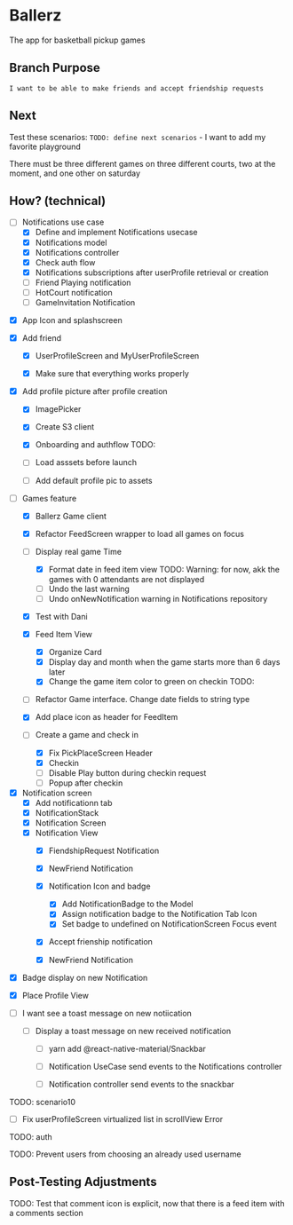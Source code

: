 # Ballerz
The app for basketball pickup games


## Branch Purpose
    I want to be able to make friends and accept friendship requests
## Next 
Test these scenarios:
    `TODO: define next scenarios` 
    - I want to add my favorite playground
        
There must be three different games on three different courts, two at the moment, and one other on saturday


## How? (technical)

- [ ] Notifications use case
    - [x] Define and implement Notifications usecase
    - [x] Notifications model
    - [x] Notifications controller
    * [x] Check auth flow
    - [x] Notifications subscriptions after userProfile retrieval or creation
    - [ ] Friend Playing notification
    - [ ] HotCourt notification
    - [ ] GameInvitation Notification

* [x] App Icon and splashscreen

- [x] Add friend
    - [x] UserProfileScreen and MyUserProfileScreen
    - [x] Make sure that everything works properly


* [x] Add profile picture after profile creation
    - [x] ImagePicker
    - [x] Create S3 client

    - [x] Onboarding and authflow
    TODO:
    - [ ] Load asssets before launch 
    - [ ] Add default profile pic to assets
        

- [ ] Games feature
    - [x] Ballerz Game client
    - [x] Refactor FeedScreen wrapper to load all games on focus
    - [ ] Display real game Time 
        - [x] Format date in feed item view
    TODO: Warning: for now, akk the games with 0 attendants are not displayed
        - [ ] Undo the last warning
        - [ ] Undo onNewNotification warning in Notifications repository
    - [x] Test with Dani 
    - [x] Feed Item View
        - [x] Organize Card
        - [x] Display day and month when the game starts more than 6 days later
        - [x] Change the game item color to green on checkin
    TODO:     
    - [ ] Refactor Game interface. Change date fields to string type

    - [x] Add place icon as header for FeedItem
    - [ ] Create a game and check in
        - [x] Fix PickPlaceScreen Header
        - [x] Checkin
        - [ ] Disable Play button during checkin request
        - [ ] Popup after checkin

- [x] Notification screen
    - [x] Add notificationn tab
    - [x] NotificationStack
    - [x] Notification Screen
    - [x] Notification View 
        - [x] FiendshipRequest Notification
        - [x] NewFriend Notification
        - [x] Notification Icon and badge 
            - [x] Add NotificationBadge to the Model
            - [x] Assign notification badge to the Notification Tab Icon
            - [x] Set badge to undefined on NotificationScreen Focus event

        - [x] Accept frienship notification
        - [x] NewFriend Notification
        

* [x] Badge display on new Notification

- [x] Place Profile View


- [ ] I want see a toast message on new notiication
    - [ ] Display a toast message on new received notification 
        - [ ] yarn add @react-native-material/Snackbar
        - [ ] Notification UseCase send events to the Notifications controller
        - [ ] Notification  controller send events to the snackbar  
        

TODO: scenario10
* [ ] Fix userProfileScreen virtualized list in scrollView Error


TODO: auth


TODO: Prevent users from choosing an already used username





## Post-Testing Adjustments
TODO: Test that comment icon is explicit, now that there is a feed item with a comments section